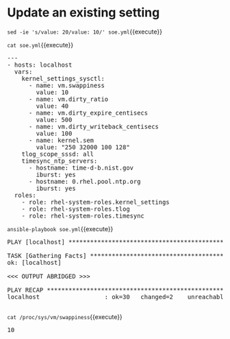 # Update an existing setting

`sed -ie 's/value: 20/value: 10/' soe.yml`{{execute}}

`cat soe.yml`{{execute}}

<pre class="file">
---
- hosts: localhost
  vars:
    kernel_settings_sysctl:
      - name: vm.swappiness
        value: 10
      - name: vm.dirty_ratio
        value: 40
      - name: vm.dirty_expire_centisecs
        value: 500
      - name: vm.dirty_writeback_centisecs
        value: 100
      - name: kernel.sem
        value: "250 32000 100 128"
    tlog_scope_sssd: all
    timesync_ntp_servers:
      - hostname: time-d-b.nist.gov
        iburst: yes
      - hostname: 0.rhel.pool.ntp.org
        iburst: yes
  roles:
    - role: rhel-system-roles.kernel_settings
    - role: rhel-system-roles.tlog
    - role: rhel-system-roles.timesync
</pre>

`ansible-playbook soe.yml`{{execute}}

<pre class="file">
PLAY [localhost] *************************************************************************************************************************

TASK [Gathering Facts] *******************************************************************************************************************
ok: [localhost]

<<< OUTPUT ABRIDGED >>>

PLAY RECAP *******************************************************************************************************************************
localhost                  : ok=30   changed=2    unreachable=0    failed=0    skipped=25   rescued=0    ignored=6

</pre>

`cat /proc/sys/vm/swappiness`{{execute}}

<pre class="file">
10
</pre>
